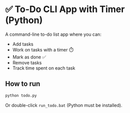 # ✅ To-Do CLI App with Timer (Python)

A command-line to-do list app where you can:
- Add tasks
- Work on tasks with a timer ⏱️
- Mark as done ✅
- Remove tasks
- Track time spent on each task

## How to run
```bash
python todo.py
```
Or double-click `run_todo.bat` (Python must be installed).
